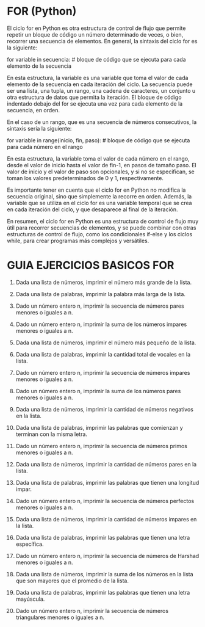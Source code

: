 ﻿# FOR (Python)


El ciclo for en Python es otra estructura de control de flujo que permite repetir un bloque de código un número determinado de veces, o bien, recorrer una secuencia de elementos. En general, la sintaxis del ciclo for es la siguiente:


for variable in secuencia:
    # bloque de código que se ejecuta para cada elemento de la secuencia


En esta estructura, la variable es una variable que toma el valor de cada elemento de la secuencia en cada iteración del ciclo. La secuencia puede ser una lista, una tupla, un rango, una cadena de caracteres, un conjunto u otra estructura de datos que permita la iteración. El bloque de código indentado debajo del for se ejecuta una vez para cada elemento de la secuencia, en orden.


En el caso de un rango, que es una secuencia de números consecutivos, la sintaxis sería la siguiente:


for variable in range(inicio, fin, paso):
    # bloque de código que se ejecuta para cada número en el rango


En esta estructura, la variable toma el valor de cada número en el rango, desde el valor de inicio hasta el valor de fin-1, en pasos de tamaño paso. El valor de inicio y el valor de paso son opcionales, y si no se especifican, se toman los valores predeterminados de 0 y 1, respectivamente.


Es importante tener en cuenta que el ciclo for en Python no modifica la secuencia original, sino que simplemente la recorre en orden. Además, la variable que se utiliza en el ciclo for es una variable temporal que se crea en cada iteración del ciclo, y que desaparece al final de la iteración.


En resumen, el ciclo for en Python es una estructura de control de flujo muy útil para recorrer secuencias de elementos, y se puede combinar con otras estructuras de control de flujo, como los condicionales if-else y los ciclos while, para crear programas más complejos y versátiles.


# GUIA EJERCICIOS BASICOS FOR


1. Dada una lista de números, imprimir el número más grande de la lista.


2. Dada una lista de palabras, imprimir la palabra más larga de la lista.


3. Dado un número entero n, imprimir la secuencia de números pares menores o iguales a n.


4. Dado un número entero n, imprimir la suma de los números impares menores o iguales a n.


5. Dada una lista de números, imprimir el número más pequeño de la lista.


6. Dada una lista de palabras, imprimir la cantidad total de vocales en la lista.


7. Dado un número entero n, imprimir la secuencia de números impares menores o iguales a n.


8. Dado un número entero n, imprimir la suma de los números pares menores o iguales a n.


9. Dada una lista de números, imprimir la cantidad de números negativos en la lista.


10. Dada una lista de palabras, imprimir las palabras que comienzan y terminan con la misma letra.


11. Dado un número entero n, imprimir la secuencia de números primos menores o iguales a n.


12. Dada una lista de números, imprimir la cantidad de números pares en la lista.


13. Dada una lista de palabras, imprimir las palabras que tienen una longitud impar.


14. Dado un número entero n, imprimir la secuencia de números perfectos menores o iguales a n.


15. Dada una lista de números, imprimir la cantidad de números impares en la lista.


16. Dada una lista de palabras, imprimir las palabras que tienen una letra específica.


17. Dado un número entero n, imprimir la secuencia de números de Harshad menores o iguales a n.
18. Dada una lista de números, imprimir la suma de los números en la lista que son mayores que el promedio de la lista.


19. Dada una lista de palabras, imprimir las palabras que tienen una letra mayúscula.


20. Dado un número entero n, imprimir la secuencia de números triangulares menores o iguales a n.